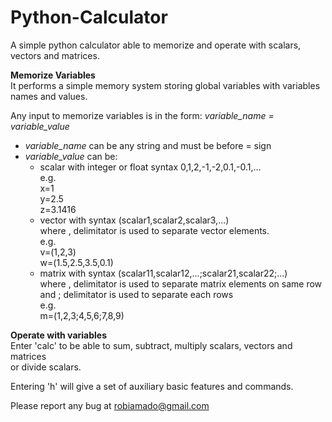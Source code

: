 # Python-Calculator
A simple python calculator able to memorize and operate with scalars, vectors and matrices.

**Memorize Variables** </br>
It performs a simple memory system storing global variables 
with variables names and values.

Any input to memorize variables is in the form:
*variable_name = variable_value*

- *variable_name* can be any string and must be before = sign </br>
- *variable_value* can be: </br>
  - scalar with integer or float syntax 0,1,2,-1,-2,0.1,-0.1,... </br>
    e.g. </br>
    x=1 </br>
    y=2.5 </br>
    z=3.1416 </br>
  - vector with syntax (scalar1,scalar2,scalar3,...) </br>
    where , delimitator is used to separate vector elements. </br>
    e.g. </br>
    v=(1,2,3) </br>
    w=(1.5,2.5,3.5,0.1) </br>
  - matrix with syntax (scalar11,scalar12,...;scalar21,scalar22;...) </br>
    where , delimitator is used to separate matrix elements on same row </br>
    and ; delimitator is used to separate each rows </br>
    e.g. </br>
    m=(1,2,3;4,5,6;7,8,9)

**Operate with variables** </br>
Enter 'calc' to be able to sum, subtract, multiply scalars, vectors and matrices </br>
or divide scalars. </br>

Entering 'h' will give a set of auxiliary basic features and commands. </br>

Please report any bug at robiamado@gmail.com
